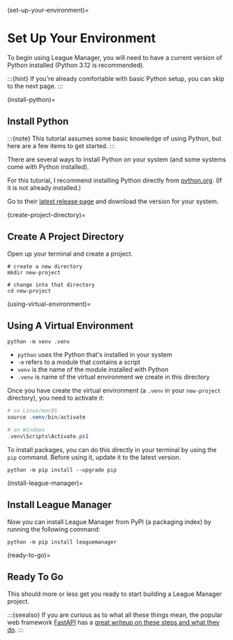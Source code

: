 (set-up-your-environment)=
# Set Up Your Environment

To begin using League Manager, you will need to have a current version of Python installed (Python 3.12 is recommended).

:::{hint}
If you're already comfortable with basic Python setup, you can skip to the next page.
:::

(install-python)=
## Install Python

:::{note}
This tutorial assumes some basic knowledge of using Python, but here are a few items to get started.
:::

There are several ways to install Python on your system (and some systems come with Python installed).

For this tutorial, I recommend installing Python directly from [python.org](https://www.python.org). (If it is not already installed.)

Go to their [latest release page](https://www.python.org/downloads/latest/) and download the version for your system.

(create-project-directory)=
## Create A Project Directory

Open up your terminal and  create a project.

```shell
# create a new directory
mkdir new-project

# change into that directory
cd new-project
```
(using-virtual-environment)=
## Using A Virtual Environment

```shell
python -m venv .venv
```

-   `python` uses the Python that's installed in your system
-   `-m` refers to a module that contains a script
-   `venv` is the name of the module installed with Python
-   `.venv` is name of the virtual environment we create in this directory

Once you have create the virtual environment (a `.venv` in your `new-project` directory), you need to activate it:

```powershell
# on Linux/macOS
source .venv/bin/activate

# on Windows
.venv\Scripts\Activate.ps1
```

To install packages, you can do this directly in your terminal by using the `pip` command. Before using it, update it to the latest version.

```shell
python -m pip install --upgrade pip
```

(install-league-manager)=
## Install League Manager

Now you can install League Manager from PyPI (a packaging index) by running the following command:

```shell
python -m pip install leaguemanager
```
(ready-to-go)=
## Ready To Go

This should more or less get you ready to start building a League Manager project. 

:::{seealso}
If you are curious as to what all these things mean, the popular web framework [FastAPI](https://fastapi.tiangolo.com) has a [great writeup on these steps and what they do](https://fastapi.tiangolo.com/virtual-environments/).
:::